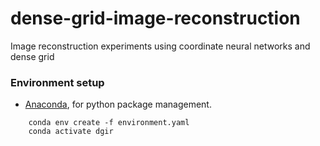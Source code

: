 # dense-grid-image-reconstruction
Image reconstruction experiments using coordinate neural networks and dense grid

### Environment setup

- [Anaconda](https://www.anaconda.com/), for python package management.

```
    conda env create -f environment.yaml
    conda activate dgir
```